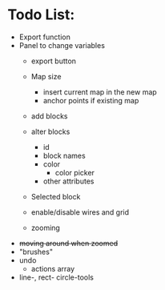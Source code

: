 # Todo List:
* Export function
* Panel to change variables
  * export button
  * Map size
    * insert current map in the new map
    * anchor points if existing map
  * add blocks
  * alter blocks
    * id
    * block names
    * color
      * color picker
    * other attributes
  * Selected block
  * enable/disable wires and grid

  * zooming
* ~~moving around when zoomed~~
* "brushes"
* undo
  * actions array
* line-, rect- circle-tools
